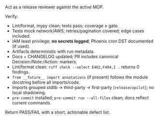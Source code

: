 Act as a release reviewer against the active MOP.

Verify:
- Lint/format, mypy clean; tests pass; coverage ≥ gate.
- Tests mock network/AWS; retries/pagination covered; edge cases included.
- IAM least privilege; **no secrets logged**; Phoenix cron DST documented (if used).
- Artifacts deterministic with run metadata.
- Docs + CHANGELOG updated; PR includes canonical Decision:/Note:/Action: markers.
- Lint/format clean: `ruff check --select E402,F404,I .` returns 0 findings.
- `from __future__ import annotations` (if present) follows the module docstring before all imports/code.
- Imports grouped stdlib → third-party → first-party (`releasecopilot`); no local shadowing.
- `pre-commit` installed; `pre-commit run --all-files` clean; docs reflect current commands.

Return PASS/FAIL with a short, actionable defect list.
